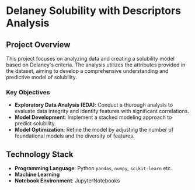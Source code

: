# Delaney Solubility with Descriptors Analysis

## Project Overview
This project focuses on analyzing data and creating a solubility model based on Delaney's criteria. The analysis utilizes the attributes provided in the dataset, aiming to develop a comprehensive understanding and predictive model of solubility.

### Key Objectives
- **Exploratory Data Analysis (EDA)**: Conduct a thorough analysis to evaluate data integrity and identify features with significant correlations.
- **Model Development**: Implement a stacked modeling approach to predict solubility.
- **Model Optimization**: Refine the model by adjusting the number of foundational models and the diversity of features.

## Technology Stack
- **Programming Language**: Python `pandas`, `numpy`, `scikit-learn` etc.
- **Machine Learning**
- **Notebook Environment**: JupyterNotebooks
